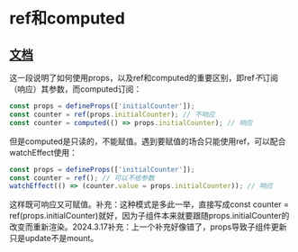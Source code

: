 # ref和computed

## [文档](https://vuejs.org/guide/components/props.html#one-way-data-flow)

这一段说明了如何使用props，以及ref和computed的重要区别，即ref*不*订阅（响应）其参数，而computed订阅：

```javascript
const props = defineProps(['initialCounter']);
const counter = ref(props.initialCounter); // 不响应
const counter = computed(() => props.initialCounter); // 响应
```

但是computed是只读的，不能赋值。遇到要赋值的场合只能使用ref，可以配合watchEffect使用：

```javascript
const props = defineProps(['initialCounter']);
const counter = ref(); // 可以不给参数
watchEffect(() => (counter.value = props.initialCounter)); // 响应
```

这样既可响应又可赋值。补充：这种模式是多此一举，直接写成const counter = ref(props.initialCounter)就好，因为子组件本来就要跟随props.initialCounter的改变而重新渲染。2024.3.17补充：上一个补充好像错了，props导致子组件更新只是update不是mount。
